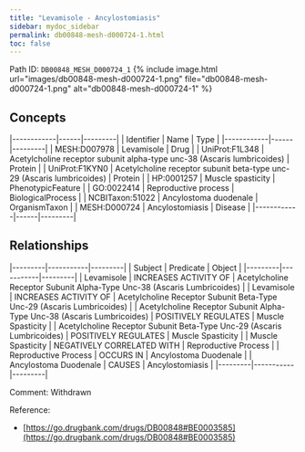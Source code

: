```yaml
---
title: "Levamisole - Ancylostomiasis"
sidebar: mydoc_sidebar
permalink: db00848-mesh-d000724-1.html
toc: false 
---
```



Path ID: `DB00848_MESH_D000724_1`
{% include image.html url="images/db00848-mesh-d000724-1.png" file="db00848-mesh-d000724-1.png" alt="db00848-mesh-d000724-1" %}

## Concepts

|------------|------|---------|
| Identifier | Name | Type    |
|------------|------|---------|
| MESH:D007978 | Levamisole | Drug |
| UniProt:F1L348 | Acetylcholine receptor subunit alpha-type unc-38 (Ascaris lumbricoides) | Protein |
| UniProt:F1KYN0 | Acetylcholine receptor subunit beta-type unc-29 (Ascaris lumbricoides) | Protein |
| HP:0001257 | Muscle spasticity | PhenotypicFeature |
| GO:0022414 | Reproductive process | BiologicalProcess |
| NCBITaxon:51022 | Ancylostoma duodenale | OrganismTaxon |
| MESH:D000724 | Ancylostomiasis | Disease |
|------------|------|---------|

## Relationships

|---------|-----------|---------|
| Subject | Predicate | Object  |
|---------|-----------|---------|
| Levamisole | INCREASES ACTIVITY OF | Acetylcholine Receptor Subunit Alpha-Type Unc-38 (Ascaris Lumbricoides) |
| Levamisole | INCREASES ACTIVITY OF | Acetylcholine Receptor Subunit Beta-Type Unc-29 (Ascaris Lumbricoides) |
| Acetylcholine Receptor Subunit Alpha-Type Unc-38 (Ascaris Lumbricoides) | POSITIVELY REGULATES | Muscle Spasticity |
| Acetylcholine Receptor Subunit Beta-Type Unc-29 (Ascaris Lumbricoides) | POSITIVELY REGULATES | Muscle Spasticity |
| Muscle Spasticity | NEGATIVELY CORRELATED WITH | Reproductive Process |
| Reproductive Process | OCCURS IN | Ancylostoma Duodenale |
| Ancylostoma Duodenale | CAUSES | Ancylostomiasis |
|---------|-----------|---------|

Comment: Withdrawn

Reference: 
  - [https://go.drugbank.com/drugs/DB00848#BE0003585](https://go.drugbank.com/drugs/DB00848#BE0003585)
